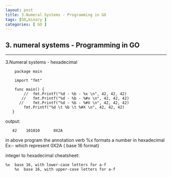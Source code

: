 ```yaml
---
layout: post
title: 3.Numeral Systems - Programming in GO
tags: [GO,binary ]
categories: [ GO ]
---
```



## 3. numeral systems - Programming in GO



---
3.Numeral systems -  hexadecimal



        package main

        import "fmt"

        func main() {
	        //	fmt.Printf("%d - %b - %x \n", 42, 42, 42)
	       //	fmt.Printf("%d - %b - %#x \n", 42, 42, 42)
	      //	fmt.Printf("%d - %b - %#X \n", 42, 42, 42)
	        fmt.Printf("%d \t %b \t %#X \n", 42, 42, 42)
       }
 
 
 output:      
       
       42 	 101010 	 0X2A 

in above program the annotation verb %x formats a number in hexadecimal  Ex:- which represent 0X2A   ( base 16 format)

integer to hexadecimal cheatsheet:


	%x	base 16, with lower-case letters for a-f
        %x	base 16, with upper-case letters for a-f
